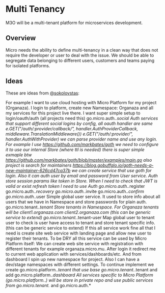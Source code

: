 # Multi Tenancy

M3O will be a multi-tenant platform for microservices development.

## Overview

Micro needs the ability to define multi-tenancy in a clean way that does not require the developer or user 
to deal with the issue. We should be able to segregate data belonging to different users, customers 
and teams paying for isolated platforms.

## Ideas

These are ideas from [@sokolovstas](https://github.com/sokolovstas):

For example I want to use cloud hosting with Micro Platform for my project (Organaza). I login to platform, create new Namespace: Organaza and all my services for this project live there. I want super simple setup to login/oauth/auth (all projects need this)
go.micro.auth.*.social
Auth services that support different social logins by config, all oauth handler are same
e.GET("/auth/:provider/callback/", handler.AuthProviderCallback, middleware.TranslationMiddleware())
e.GET("/auth/:provider/", handler.AuthWithProvider)
we can parse provider name and use any login. For example I use https://github.com/markbates/goth we need to configure it to use our internal Store (where ttl is needed) there is super simple exmaple btw https://github.com/markbates/goth/blob/master/examples/main.go also project is search for maintainers https://blog.gobuffalo.io/goth-needs-a-new-maintainer-626cd47ca37b we can create service that use goth for login. Also it can auth user by email and password from User service.  Auth store session params like token in Store. When I need to check that JWT is valid or exist refresh token I need to use Auth
go.micro.auth.*.register
go.micro.auth.*.recovery
go.micro.auth.*.invite
go.micro.auth.*.confirm
go.micro.auth.*.user
Simple global user service. It used to store info about all users that we have in Namespace and store passwords for plain auth.
go.micro.tenant.*.tenant
Store tenants in Namespace. For Organaza tenants will be client1.organaza.com client2.organaza.com (this can be generic service to extend)
go.micro.tenant.*.tenant-user
Map global user to tenant user to check is user have access to tenant and store tenant specific info. (this can be generic service to extend)
If this all service work fine all that I need is create site web service with landing page and allow new user to register their tenants.
To be DRY all this service can be used by Micro Platform itself:
We can create web site service with registration with different tenants for example organaza.micro.mu. After login it redirect me to current web application with services/dashboards/etc. And from dashboard I spin up new namespace for project. Also I can have a dev/stage namespaces with different settings.
To continue implement we create go.micro.platform.*.tenant that use base go.micro.tenant.*.tenant and add go.micro.platform.*.dashboard
All services specific to Micro Platform (go.micro.platform.*.*) will be store in private repo and use public services from go.micro.tenant.* and go.micro.auth.*
